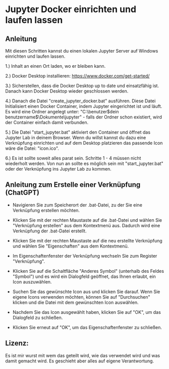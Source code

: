 # Jupyter Docker einrichten und laufen lassen

## Anleitung
Mit diesen Schritten kannst du einen lokalen Jupyter Server auf Windows einrichten und laufen lassen.

1.) Inhalt an einen Ort laden, wo er bleiben kann.

2.) Docker Desktop installieren: https://www.docker.com/get-started/

3.) Sicherstellen, dass die Docker Desktop up to date und einsatzfähig ist. Danach kann Docker Desktop wieder geschlossen werden.

4.) Danach die Datei "create_jupyter_docker.bat" ausführen.
    Diese Datei Initialisiert einen Docker Container, indem Jupyter eingerichtet ist und läuft. 
    Es wird eine Ordner angelegt unter: "C:\benutzer\$dein benutzername$\Dokumente\jupyter" 
    - falls der Ordner schon existiert, wird der Container einfach damit verbunden.

5.) Die Datei "start_jupyter.bat" aktiviert den Container und öffnet das Jupyter Lab in deinem Browser.
    Wenn du willst kannst du dazu eine Verknüpfung einrichten und auf dem Desktop platzieren das passende Icon wäre die Datei: "icon.ico".

6.) Es ist sollte soweit alles parat sein. Schritte 1 - 4 müssen nicht wiederholt werden. 
    Von nun an sollte es möglich sein mit "start_jupyter.bat" oder der Verknüpfung ins Jupyter Lab zu kommen.


## Anleitung zum Erstelle einer Verknüpfung (ChatGPT)

-   Navigieren Sie zum Speicherort der .bat-Datei, zu der Sie eine Verknüpfung erstellen möchten.

-   Klicken Sie mit der rechten Maustaste auf die .bat-Datei und wählen Sie "Verknüpfung erstellen" aus dem Kontextmenü aus. Dadurch wird eine Verknüpfung der .bat-Datei erstellt.

-   Klicken Sie mit der rechten Maustaste auf die neu erstellte Verknüpfung und wählen Sie "Eigenschaften" aus dem Kontextmenü.

-   Im Eigenschaftenfenster der Verknüpfung wechseln Sie zum Register "Verknüpfung".

-   Klicken Sie auf die Schaltfläche "Anderes Symbol" (unterhalb des Feldes "Symbol") und es wird ein Dialogfeld geöffnet, das Ihnen erlaubt, ein Icon auszuwählen.

-   Suchen Sie das gewünschte Icon aus und klicken Sie darauf. Wenn Sie eigene Icons verwenden möchten, können Sie auf "Durchsuchen" klicken und die Datei mit dem gewünschten Icon auswählen.

-   Nachdem Sie das Icon ausgewählt haben, klicken Sie auf "OK", um das Dialogfeld zu schließen.

-   Klicken Sie erneut auf "OK", um das Eigenschaftenfenster zu schließen.



## Lizenz:

Es ist mir wurst mit wem das geteilt wird, wie das verwendet wird und was damit gemacht wird. Es geschieht aber alles auf eigene Verantwortung.
